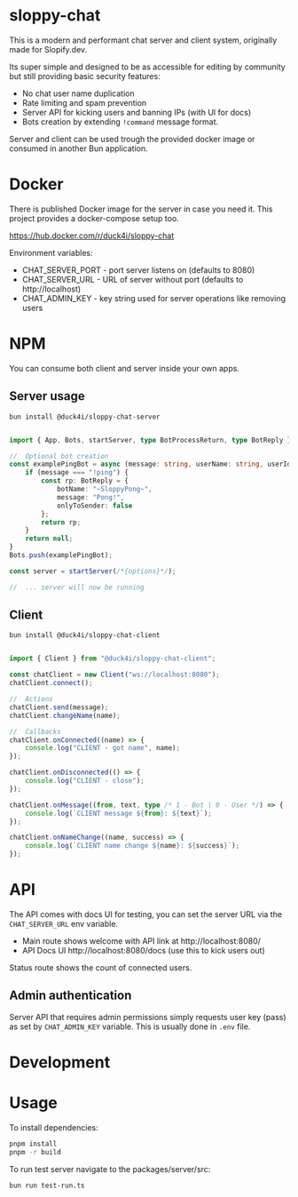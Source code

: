# sloppy-chat

This is a modern and performant chat server and client system, originally made for Slopify.dev.

Its super simple and designed to be as accessible for editing by community but still providing basic security features:
- No chat user name duplication
- Rate limiting and spam prevention 
- Server API for kicking users and banning IPs (with UI for docs)
- Bots creation by extending `!command` message format. 

Server and client can be used trough the provided docker image or consumed in another Bun application.

# Docker 

There is published Docker image for the server in case you need it. This project provides a docker-compose setup too.

https://hub.docker.com/r/duck4i/sloppy-chat

Environment variables:
* CHAT_SERVER_PORT - port server listens on (defaults to 8080)
* CHAT_SERVER_URL - URL of server without port (defaults to http://localhost) 
* CHAT_ADMIN_KEY - key string used for server operations like removing users

# NPM 

You can consume both client and server inside your own apps.

## Server usage

```
bun install @duck4i/sloppy-chat-server
```

```typescript

import { App, Bots, startServer, type BotProcessReturn, type BotReply } from "@duck4i/sloppy-chat-server";

//  Optional bot creation
const examplePingBot = async (message: string, userName: string, userId: string): BotProcessReturn => {
    if (message === "!ping") {
        const rp: BotReply = {
            botName: "~SloppyPong~",
            message: "Pong!",
            onlyToSender: false
        };
        return rp;
    }
    return null;
}
Bots.push(examplePingBot);

const server = startServer(/*{options}*/);

//  ... server will now be running 

```

## Client 

```
bun install @duck4i/sloppy-chat-client
```

```typescript

import { Client } from "@duck4i/sloppy-chat-client";

const chatClient = new Client("ws://localhost:8080");
chatClient.connect();

//  Actions
chatClient.send(message);
chatClient.changeName(name);

//  Callbacks
chatClient.onConnected((name) => {
    console.log("CLIENT - got name", name);
});

chatClient.onDisconnected(() => {
    console.log("CLIENT - close");
});

chatClient.onMessage((from, text, type /* 1 - Bot | 0 - User */) => {
    console.log(`CLIENT message ${from}: ${text}`);
});

chatClient.onNameChange((name, success) => {
    console.log(`CLIENT name change ${name}: ${success}`);
});

```

# API

The API comes with docs UI for testing, you can set the server URL via the `CHAT_SERVER_URL` env variable.

* Main route shows welcome with API link at http://localhost:8080/
* API Docs UI http://localhost:8080/docs (use this to kick users out)

Status route shows the count of connected users.

## Admin authentication 

Server API that requires admin permissions simply requests user key (pass) as set by `CHAT_ADMIN_KEY` variable.
This is usually done in `.env` file.

# Development 

# Usage 

To install dependencies:

```bash
pnpm install
pnpm -r build
```

To run test server navigate to the packages/server/src:

```bash
bun run test-run.ts
```
